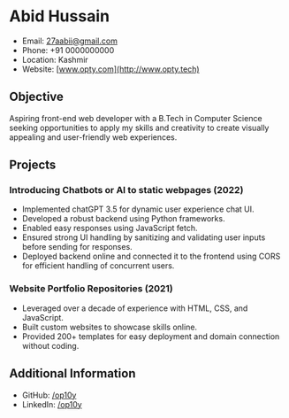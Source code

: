 # Abid Hussain
- Email: 27aabii@gmail.com
- Phone: +91 0000000000
- Location: Kashmir
- Website: [www.opty.com](http://www.opty.tech)

## Objective
Aspiring front-end web developer with a B.Tech in Computer Science seeking opportunities to apply my skills and creativity to create visually appealing and user-friendly web experiences.

## Projects

### Introducing Chatbots or AI to static webpages (2022)
- Implemented chatGPT 3.5 for dynamic user experience chat UI.
- Developed a robust backend using Python frameworks.
- Enabled easy responses using JavaScript fetch.
- Ensured strong UI handling by sanitizing and validating user inputs before sending for responses.
- Deployed backend online and connected it to the frontend using CORS for efficient handling of concurrent users.

### Website Portfolio Repositories (2021)
- Leveraged over a decade of experience with HTML, CSS, and JavaScript.
- Built custom websites to showcase skills online.
- Provided 200+ templates for easy deployment and domain connection without coding.

## Additional Information
- GitHub: [/op10y](https://github.com/op10y)
- LinkedIn: [/op10y](https://www.linkedin.com/in/op10y)

